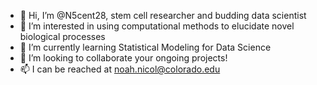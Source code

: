 - 👋 Hi, I’m @N5cent28, stem cell researcher and budding data scientist
- 👀 I’m interested in using computational methods to elucidate novel biological processes
- 🌱 I’m currently learning Statistical Modeling for Data Science
- 💞️ I’m looking to collaborate your ongoing projects!
- 📫 I can be reached at noah.nicol@colorado.edu

<!---
N5cent28/N5cent28 is a ✨ special ✨ repository because its `README.md` (this file) appears on your GitHub profile.
You can click the Preview link to take a look at your changes.
--->
